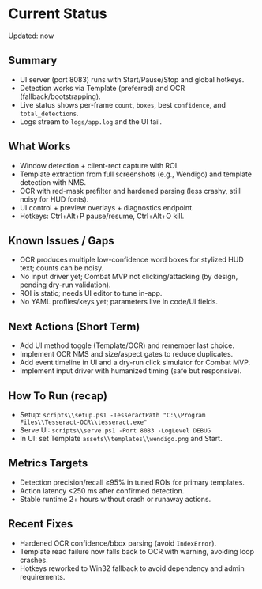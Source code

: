# Current Status

Updated: now

## Summary
- UI server (port 8083) runs with Start/Pause/Stop and global hotkeys.
- Detection works via Template (preferred) and OCR (fallback/bootstrapping).
- Live status shows per-frame `count`, `boxes`, best `confidence`, and `total_detections`.
- Logs stream to `logs/app.log` and the UI tail.

## What Works
- Window detection + client-rect capture with ROI.
- Template extraction from full screenshots (e.g., Wendigo) and template detection with NMS.
- OCR with red-mask prefilter and hardened parsing (less crashy, still noisy for HUD fonts).
- UI control + preview overlays + diagnostics endpoint.
- Hotkeys: Ctrl+Alt+P pause/resume, Ctrl+Alt+O kill.

## Known Issues / Gaps
- OCR produces multiple low-confidence word boxes for stylized HUD text; counts can be noisy.
- No input driver yet; Combat MVP not clicking/attacking (by design, pending dry-run validation).
- ROI is static; needs UI editor to tune in-app.
- No YAML profiles/keys yet; parameters live in code/UI fields.

## Next Actions (Short Term)
- Add UI method toggle (Template/OCR) and remember last choice.
- Implement OCR NMS and size/aspect gates to reduce duplicates.
- Add event timeline in UI and a dry-run click simulator for Combat MVP.
- Implement input driver with humanized timing (safe but responsive).

## How To Run (recap)
- Setup: `scripts\\setup.ps1 -TesseractPath "C:\\Program Files\\Tesseract-OCR\\tesseract.exe"`
- Serve UI: `scripts\\serve.ps1 -Port 8083 -LogLevel DEBUG`
- In UI: set Template `assets\\templates\\wendigo.png` and Start.

## Metrics Targets
- Detection precision/recall ≥95% in tuned ROIs for primary templates.
- Action latency <250 ms after confirmed detection.
- Stable runtime 2+ hours without crash or runaway actions.

## Recent Fixes
- Hardened OCR confidence/bbox parsing (avoid `IndexError`).
- Template read failure now falls back to OCR with warning, avoiding loop crashes.
- Hotkeys reworked to Win32 fallback to avoid dependency and admin requirements.

